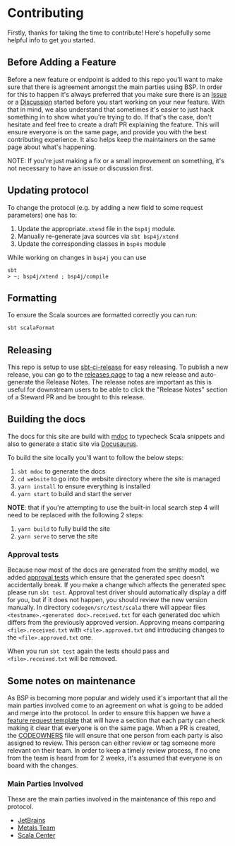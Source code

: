 # Contributing

Firstly, thanks for taking the time to contribute! Here's hopefully some helpful
info to get you started.

## Before Adding a Feature

Before a new feature or endpoint is added to this repo you'll want to make sure
that there is agreement amongst the main parties using BSP. In order for this to
happen it's always preferred that you make sure there is an
[Issue](https://github.com/build-server-protocol/build-server-protocol/issues)
or a
[Discussion](https://github.com/build-server-protocol/build-server-protocol/discussions/landing)
started before you start working on your new feature. With that in mind, we also
understand that sometimes it's easier to just hack something in to show what
you're trying to do. If that's the case, don't hesitate and feel free to create
a draft PR explaining the feature. This will ensure everyone is on the same
page, and provide you with the best contributing experience. It also helps keep
the maintainers on the same page about what's happening.

NOTE: If you're just making a fix or a small improvement on something, it's not
necessary to have an issue or discussion first.

## Updating protocol

To change the protocol (e.g. by adding a new field to some request parameters) one has to:

1. Update the appropriate`.xtend` file in the `bsp4j` module.
2. Manually re-generate java sources via `sbt bsp4j/xtend`
3. Update the corresponding classes in `bsp4s` module

While working on changes in `bsp4j` you can use

```
sbt
> ~; bsp4j/xtend ; bsp4j/compile
```

## Formatting

To ensure the Scala sources are formatted correctly you can run:

```sh
sbt scalaFormat
```

## Releasing

This repo is setup to use
[sbt-ci-release](https://github.com/sbt/sbt-ci-release) for easy releasing. To
publish a new release, you can go to the [releases
page](https://github.com/build-server-protocol/build-server-protocol/releases)
to tag a new release and auto-generate the Release Notes. The release notes are
important as this is useful for downstream users to be able to click the
"Release Notes" section of a Steward PR and be brought to this release.

## Building the docs

The docs for this site are build with [mdoc](https://scalameta.org/mdoc/) to
typecheck Scala snippets and also to generate a static site via
[Docusaurus](https://docusaurus.io/).

To build the site locally you'll want to follow the below steps:

1. `sbt mdoc` to generate the docs
2. `cd website` to go into the website directory where the site is managed
3. `yarn install` to ensure everything is installed
4. `yarn start` to build and start the server

**NOTE**: that if you're attempting to use the built-in local search step 4 will
need to be replaced with the following 2 steps:

1. `yarn build` to fully build the site
1. `yarn serve` to serve the site

### Approval tests

Because now most of the docs are generated from the smithy model, we added
[approval tests](https://approvaltests.com/) which ensure that the generated spec
doesn't accidentally break. If you make a change which affects the generated spec
please run `sbt test`. Approval test driver should automatically display
a diff for you, but if it does not happen, you should review the new version manually.
In directory `codegen/src/test/scala` there will appear
files `<testname>.<generated doc>.received.txt` for each generated doc which differs
from the previously approved version. Approving means comparing `<file>.received.txt`
with `<file>.approved.txt` and introducing changes to the `<file>.approved.txt` one.

When you run `sbt test` again the tests should pass and `<file>.received.txt`
will be removed.

## Some notes on maintenance

As BSP is becoming more popular and widely used it's important that all the main
parties involved come to an agreement on what is going to be added and merge
into the protocol. In order to ensure this happen we have a [feature request
template](./.github/ISSUE_TEMPLATE/feature_request.yml) that will have a section
that each party can check making it clear that everyone is on the same page.
When a PR is created, the [CODEOWNERS](./.github/CODEOWNERS) file will ensure
that one person from each party is also assigned to review. This person can
either review or tag someone more relevant on their team. In order to keep a
timely review process, if no one from the team is heard from for 2 weeks, it's
assumed that everyone is on board with the changes.

### Main Parties Involved

These are the main parties involved in the maintenance of this repo and protocol.

- [JetBrains](https://www.jetbrains.com/)
- [Metals Team](https://github.com/scalameta)
- [Scala Center](https://scala.epfl.ch/)
